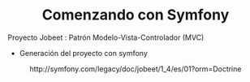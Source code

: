 <div align="center">
<h1>Comenzando con Symfony</h1>
<p></p>
</div>
<div>
<p style="align:left">Proyecto Jobeet : Patrón Modelo-Vista-Controlador (MVC)
 <ul>
  <li>Generación del proyecto con symfony</li>
</ul>
</p>
</div>
<div align="center">
<p>http://symfony.com/legacy/doc/jobeet/1_4/es/01?orm=Doctrine</p>
</div>
